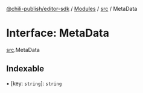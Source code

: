 [@chili-publish/editor-sdk](../README.md) / [Modules](../modules.md) / [src](../modules/src.md) / MetaData

# Interface: MetaData

[src](../modules/src.md).MetaData

## Indexable

▪ [key: `string`]: `string`
